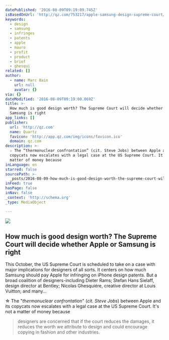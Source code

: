 ```yaml
---
datePublished: '2016-08-09T09:19:09.745Z'
isBasedOnUrl: 'http://qz.com/753217/apple-samsung-design-supreme-court/'
keywords:
  - design
  - samsung
  - infringes
  - patents
  - apple
  - mauro
  - profit
  - product
  - brief
  - ghesqui
related: []
author:
  - name: Marc Bain
    url: null
    avatar: {}
via: {}
dateModified: '2016-08-09T09:19:00.069Z'
title: >-
  How much is good design worth? The Supreme Court will decide whether Apple or
  Samsung is right
app_links: []
publisher:
  url: 'http://qz.com'
  name: Quartz
  favicon: 'http://app.qz.com/img/icons/favicon.ico'
  domain: qz.com
description: >-
  ☆ The “thermonuclear confrontation” (cit. Steve Jobs) between Apple and its
  copycats now escalates with a legal case at the US Supreme Court. It’s not a
  matter of money because
inLanguage: en
starred: false
sourcePath: >-
  _posts/2016-08-09-how-much-is-good-design-worth-the-supreme-court-will-decide.md
inFeed: true
hasPage: false
inNav: false
_context: 'http://schema.org'
_type: MediaObject

---
```

<article style=""><img src="https://imgflo.herokuapp.com/graph/vahj1ThiexotieMo/911d14e14625265c309d0589f8aa8d2a/noop.jpg?input=https%3A%2F%2Fi0.wp.com%2Fqzprod.files.wordpress.com%2F2016%2F08%2Frtr387pn-cropped.jpg%3Ffit%3D440%252C330%26ssl%3D1" /><h1>How much is good design worth? The Supreme Court will decide whether Apple or Samsung is right</h1><p>This October, the US Supreme Court is scheduled to take on a case with major implications for designers of all sorts. It centers on how much Samsung should pay Apple for infringing on iPhone design patents. But a broad coalition of designers-including Dieter Rams; Stefan Hans Sielaff, design director at Bentley; Nicolas Ghesquiére, creative director at Louis Vuitton; and many...</p></article>

☆ The "_thermonuclear confrontation_" (_cit. Steve Jobs_) between Apple and its copycats now escalates with a legal case at the US Supreme Court. It's not a matter of money because

> designers are concerned that if the court reduces the damages, it reduces the worth we attribute to design and could encourage copying in fashion and other industries.